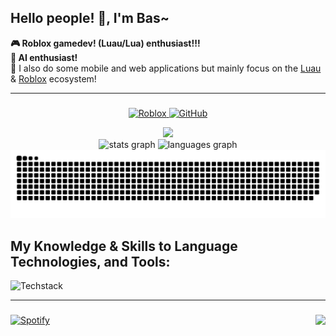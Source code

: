 ## Hello people! 👋, I'm Bas~

**🎮 Roblox gamedev! (Luau/Lua) enthusiast!!! <br>**
**🤖 AI enthusiast! <br>**
📱 I also do some mobile and web applications but mainly focus on the [Luau](https://luau.org/) & [Roblox](http://roblox.com/) ecosystem!

---

###

<p align="center">
  <a href="https://www.roblox.com/users/1506230356/profile">
    <img alt="Roblox" src="https://img.shields.io/badge/Roblox-Profile-red?logo=roblox">
  </a>
  <a href="https://github.com/6531503070">
    <img alt="GitHub" src="https://img.shields.io/badge/GitHub-Profile-blue?logo=github">
  </a>
  <!-- <a href="https://github.com/6531503070/awesome-github-profile-readme">
    <img alt="Awesome" src="https://awesome.re/mentioned-badge.svg">
  </a> -->
</p>

<div align="center">
  <!-- <a>
    <img height="320" src="https://media1.tenor.com/m/dGnGNJjVLdwAAAAd/my-dress-up-darling-lets-go-to-the-beach.gif"  />
  </a> -->
  <a href="https://www.youtube.com/watch?v=3_1DCp3ZyT4">
    <img height="450" src="assets/thx4warning.gif"  />
  </a>
</div>

<!-- Github Stats -->
<div align="center">
  <img src="https://github-readme-stats-sigma-five.vercel.app/api?username=6531503070&hide_title=false&hide_rank=false&show_icons=true&include_all_commits=true&count_private=true&disable_animations=false&theme=radical&locale=en&hide_border=false" height="185" alt="stats graph"  />
  <img src="https://github-readme-stats-sigma-five.vercel.app/api/top-langs?username=6531503070&locale=en&hide_title=false&layout=compact&card_width=250&langs_count=5&theme=radical&hide_border=false" height="185" alt="languages graph"  />
</div>

<!-- Github Snake Game -->
<div align="center">
  <picture>
    <source media="(prefers-color-scheme: dark)" srcset="https://raw.githubusercontent.com/6531503070/6531503070/output/github-snake-dark.svg" />
    <source media="(prefers-color-scheme: light)" srcset="https://raw.githubusercontent.com/6531503070/6531503070/output/github-snake.svg" />
    <img alt="github-snake" src="https://raw.githubusercontent.com/6531503070/6531503070/output/github-snake.svg" />
  </picture>
</div>

## **My Knowledge & Skills to Language Technologies, and Tools**:

![Techstack](https://go-skill-icons.vercel.app/api/icons?i=robloxstudio,luau,lua,flutter,dart,ts,js,java,cs,rust,python,html,css,md,opensource,git,github,githubactions,json,yaml,docker,n8n,npm,nodejs,terminal,powershell,warp,cursor,vscode,neovim,githubcopilot,chatgpt,claude,deepseek,ollama,huggingface,stackoverflow,api,graphql,postman,insomnia,firebase,heroku,desmos,figma,canva,powerpoint,excel,word,notion,prettier,android,androidstudio,spring,vercel,nextjs,vite,storybook,tailwind,styledcomponents,bootstrap,materialui,skeletonui,daisyui,chartjs,jwt,strapi,payload,stripe,ethereum,solana,uniswap,authenticator,firefox,chrome,youtube,discord,twitch,instagram,facebook&perline=20&titles=true&theme=light)

---

###

<div align="center">
  <img align="right" height="160" src="https://media1.tenor.com/m/oFAVVondXWkAAAAC/tagg.gif"  />
</div>

[![Spotify](https://spotify-github-profile.kittinanx.com/api/view?uid=31siowccgtdfclmlgbgfl4u2bcee&cover_image=true&theme=default&show_offline=true&background_color=121212&interchange=false&bar_color=53b14f&bar_color_cover=false)](https://spotify-github-profile.kittinanx.com/api/view?uid=31siowccgtdfclmlgbgfl4u2bcee&redirect=true)